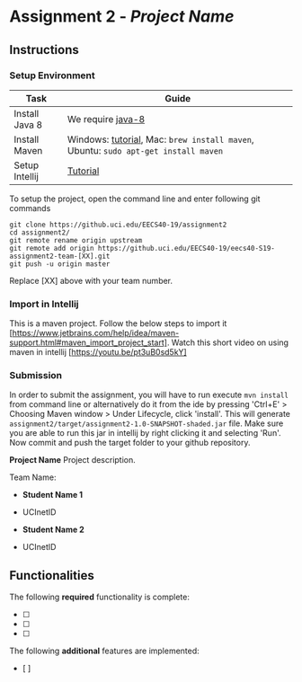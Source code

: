 # Assignment 2 - *Project Name*

## Instructions
### Setup Environment
| Task        | Guide |
| ----------- | ----------- |
|  Install Java 8     | We require [java-8](https://www.oracle.com/technetwork/java/javase/downloads/jdk8-downloads-2133151.html)  |
| Install Maven   | Windows: [tutorial](https://www.google.com/search?q=install+maven+on+windows&oq=install+maven+on+windows&aqs=chrome..69i57j0l5.3082j0j4&sourceid=chrome&ie=UTF-8), Mac: `brew install maven`, Ubuntu: `sudo apt-get install maven`        |
| Setup Intellij | [Tutorial](https://www.jetbrains.com/help/idea/installation-guide.html?section=Windows) |

To setup the project, open the command line and enter following git commands 

```
git clone https://github.uci.edu/EECS40-19/assignment2
cd assignment2/
git remote rename origin upstream
git remote add origin https://github.uci.edu/EECS40-19/eecs40-S19-assignment2-team-[XX].git
git push -u origin master
```
Replace [XX] above with your team number. 

### Import in Intellij
This is a maven project. Follow the below steps to import it [https://www.jetbrains.com/help/idea/maven-support.html#maven_import_project_start]. Watch this short video on using maven in intellij [https://youtu.be/pt3uB0sd5kY] 


### Submission
In order to submit the assignment, you will have to run execute `mvn install` from command line or alternatively do it from the ide by pressing 'Ctrl+E' > Choosing Maven window > Under Lifecycle, click 'install'. This will generate `assignment2/target/assignment2-1.0-SNAPSHOT-shaded.jar` file. Make sure you are able to run this jar in intellij by right clicking it and selecting 'Run'. Now commit and push the target folder to your github repository. 

**Project Name** Project description.

Team Name:
* **Student Name 1**
- UCInetID
* **Student Name 2**
- UCInetID

## Functionalities
[//]: # (Write [x] to mark off what was accomplished.<br/>)
The following **required** functionality is complete:

* [ ] 
* [ ] 
* [ ] 

[//]: # (* [ ] Got any features?)
The following **additional** features are implemented:<br/>
* [ ] 
